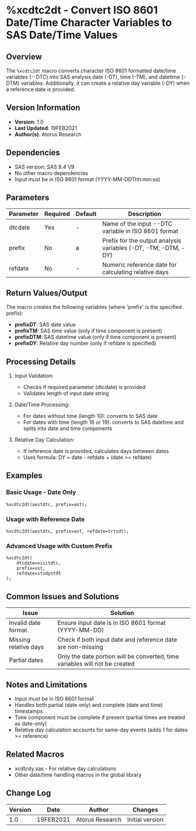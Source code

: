 # %xcdtc2dt - Convert ISO 8601 Date/Time Character Variables to SAS Date/Time Values

## Overview
The `%xcdtc2dt` macro converts character ISO 8601 formatted date/time variables (--DTC) into SAS analysis date (-DT), time (-TM), and datetime (-DTM) variables. Additionally, it can create a relative day variable (-DY) when a reference date is provided.

## Version Information
- **Version**: 1.0
- **Last Updated**: 19FEB2021
- **Author(s)**: Atorus Research

## Dependencies
- SAS version: SAS 9.4 V9
- No other macro dependencies
- Input must be in ISO 8601 format (YYYY-MM-DDThh:mm:ss)

## Parameters
| Parameter | Required | Default | Description |
|-----------|----------|---------|-------------|
| dtcdate | Yes | - | Name of the input --DTC variable in ISO 8601 format |
| prefix | No | a | Prefix for the output analysis variables (-DT, -TM, -DTM, -DY) |
| refdate | No | - | Numeric reference date for calculating relative days |

## Return Values/Output
The macro creates the following variables (where 'prefix' is the specified prefix):
- **prefixDT**: SAS date value
- **prefixTM**: SAS time value (only if time component is present)
- **prefixDTM**: SAS datetime value (only if time component is present)
- **prefixDY**: Relative day number (only if refdate is specified)

## Processing Details
1. Input Validation:
   - Checks if required parameter (dtcdate) is provided
   - Validates length of input date string

2. Date/Time Processing:
   - For dates without time (length 10): converts to SAS date
   - For dates with time (length 16 or 19): converts to SAS datetime and splits into date and time components

3. Relative Day Calculation:
   - If reference date is provided, calculates days between dates
   - Uses formula: DY = date - refdate + (date >= refdate)

## Examples

### Basic Usage - Date Only
```sas
%xcdtc2dt(aestdtc, prefix=ast);
```

### Usage with Reference Date
```sas
%xcdtc2dt(aestdtc, prefix=ast, refdate=trtsdt);
```

### Advanced Usage with Custom Prefix
```sas
%xcdtc2dt(
    dtcdate=visitdtc,
    prefix=vst,
    refdate=studystdt
);
```

## Common Issues and Solutions
| Issue | Solution |
|-------|----------|
| Invalid date format | Ensure input date is in ISO 8601 format (YYYY-MM-DD) |
| Missing relative days | Check if both input date and reference date are non-missing |
| Partial dates | Only the date portion will be converted, time variables will not be created |

## Notes and Limitations
- Input must be in ISO 8601 format
- Handles both partial (date only) and complete (date and time) timestamps
- Time component must be complete if present (partial times are treated as date-only)
- Relative day calculation accounts for same-day events (adds 1 for dates >= reference)

## Related Macros
- xcdtcdy.sas - For relative day calculations
- Other date/time handling macros in the global library

## Change Log
| Version | Date | Author | Changes |
|---------|------|---------|---------|
| 1.0 | 19FEB2021 | Atorus Research | Initial version | 